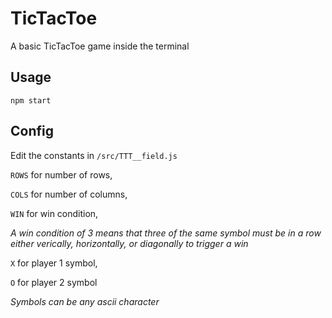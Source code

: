  # TicTacToe

 A basic TicTacToe game inside the terminal

 ## Usage

 `npm start`


 ## Config

 Edit the constants in `/src/TTT__field.js` 

 `ROWS` for number of rows,
 
 `COLS` for number of columns,
 
 `WIN` for win condition,
 
 _A win condition of 3 means that three of the same symbol must be in a row either verically, horizontally, or diagonally to trigger a win_
 
 `X` for player 1 symbol,
 
 `O` for player 2 symbol
 
 _Symbols can be any ascii character_



